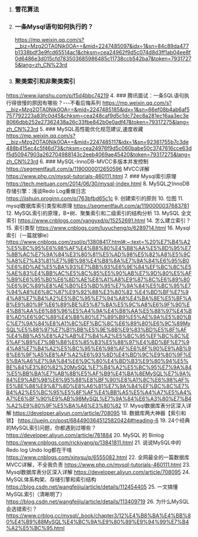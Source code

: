 1. ### 雪花算法
2. ### 一条Mysql语句如何执行的？
   https://mp.weixin.qq.com/s?__biz=Mzg2OTA0Njk0OA==&mid=2247485097&idx=1&sn=84c89da477b1338bdf3e9fcd65514ac1&chksm=cea24962f9d5c074d8d3ff1ab04ee8f0d6486e3d015cfd783503685986485c11738ccb542ba7&token=79317275&lang=zh_CN%23rd
3. ### 聚类索引和非聚类索引
<https://www.jianshu.com/p/f5d4bbc74219>
4. ### 腾讯面试：一条SQL语句执行得很慢的原因有哪些？---不看后悔系列
   https://mp.weixin.qq.com/s?__biz=Mzg2OTA0Njk0OA==&mid=2247485185&idx=1&sn=66ef08b4ab6af5757792223a83fc0d45&chksm=cea248caf9d5c1dc72ec8a281ec16aa3ec3e8066dbb252e27362438a26c33fbe842b0e0adf47&token=79317275&lang=zh_CN%23rd
5. ### MySQL高性能优化规范建议,速度收藏
   https://mp.weixin.qq.com/s?__biz=Mzg2OTA0Njk0OA==&mid=2247485117&idx=1&sn=92361755b7c3de488b415ec4c5f46d73&chksm=cea24976f9d5c060babe50c3747616cce63df5d50947903a262704988143c2eeb4069ae45420&token=79317275&lang=zh_CN%23rd
6. ### MySQL-InnoDB-MVCC多版本并发控制
   <https://segmentfault.com/a/1190000012650596>
   MVCC详解
   <https://www.php.cn/mysql-tutorials-460111.html>
7. ### Mysql索引原理
<https://tech.meituan.com/2014/06/30/mysql-index.html>
8. MySQL之InnoDB存储引擎：浅谈Redo Log重做日志
<https://jishuin.proginn.com/p/763bfbd65c1c>
9. 创建索引的原则
10. 位图
11. mysql数据库索引类型和原理
<https://segmentfault.com/a/1190000037683781>
12. MySQL索引的原理，B+树、聚集索引和二级索引的结构分析
13. MySQL 全文索引
   <https://www.cnblogs.com/yangyxd/p/15252691.html>
14. 怎么建立索引？
15. 索引类型
   <https://www.cnblogs.com/luyucheng/p/6289714.html>
16. Mysql索引（一篇就够le）
   <https://www.cnblogs.com/zsql/p/13808417.html#:~:text=%20%E7%B4%A2%E5%BC%95%E6%98%AF%E4%B8%80%E4%B8%AA%E5%8D%95%E7%8B%AC%E7%9A%84%E3%80%81%E5%AD%98%E5%82%A8%E5%9C%A8%E7%A3%81%E7%9B%98%E4%B8%8A%E7%9A%84%E6%95%B0%E6%8D%AE%E5%BA%93%E7%BB%93%E6%9E%84%EF%BC%8C%E5%AE%83%E4%BB%AC%E5%8C%85%E5%90%AB%E7%9D%80%E5%AF%B9%E6%95%B0%E6%8D%AE%E8%A1%A8%E9%87%8C%E6%89%80%E6%9C%89%E8%AE%B0%E5%BD%95%E7%9A%84%E5%BC%95%E7%94%A8%E6%8C%87%E9%92%88%E3%80%82,%E4%BD%BF%E7%94%A8%E7%B4%A2%E5%BC%95%E7%94%A8%E4%BA%8E%E5%BF%AB%E9%80%9F%E6%89%BE%E5%87%BA%E5%9C%A8%E6%9F%90%E4%B8%AA%E6%88%96%E5%A4%9A%E4%B8%AA%E5%88%97%E4%B8%AD%E6%9C%89%E4%B8%80%E7%89%B9%E5%AE%9A%E5%80%BC%E7%9A%84%E8%A1%8C%EF%BC%8C%E6%89%80%E6%9C%89MySQL%E5%88%97%E7%B1%BB%E5%9E%8B%E9%83%BD%E5%8F%AF%E4%BB%A5%E8%A2%AB%E7%B4%A2%E5%BC%95%EF%BC%8C%E5%AF%B9%E7%9B%B8%E5%85%B3%E5%88%97%E4%BD%BF%E7%94%A8%E7%B4%A2%E5%BC%95%E6%98%AF%E6%8F%90%E9%AB%98%E6%9F%A5%E8%AF%A2%E6%93%8D%E4%BD%9C%E9%80%9F%E5%BA%A6%E7%9A%84%E6%9C%80%E4%BD%B3%E9%80%94%E5%BE%84%E3%80%82%20MySQL%E7%B4%A2%E5%BC%95%E7%9A%84%E5%BB%BA%E7%AB%8B%E5%AF%B9%E4%BA%8EMySQL%E7%9A%84%E9%AB%98%E6%95%88%E8%BF%90%E8%A1%8C%E6%98%AF%E5%BE%88%E9%87%8D%E8%A6%81%E7%9A%84%EF%BC%8C%E7%B4%A2%E5%BC%95%E5%8F%AF%E4%BB%A5%E5%A4%A7%E5%A4%A7%E6%8F%90%E9%AB%98MySQL%E7%9A%84%E6%A3%80%E7%B4%A2%E9%80%9F%E5%BA%A6%E3%80%82>
17. Mysql数据库表分区深入详解
<https://developer.aliyun.com/article/708095>
18. 数据库两大神器【索引和锁】
<https://juejin.cn/post/6844903645125820424#heading-6>
19. 24个经典的MySQL索引问题，你都遇到过哪些？
<https://developer.aliyun.com/article/761884>
20. MySQL 的 Binlog
<https://www.cnblogs.com/rickiyang/p/13841811.html>
21. 说说MySQL中的Redo log Undo log都在干啥
<https://www.cnblogs.com/xinysu/p/6555082.html>
22. 全网最全的一篇数据库MVCC详解，不全我负责
   <https://www.php.cn/mysql-tutorials-460111.html>
23. Mysql数据库表分区深入详解
<https://developer.aliyun.com/article/708095>
24. MySQL体系构架、存储引擎和索引结构
<https://blog.csdn.net/wangfeijiu/article/details/112454405>
25. 一文搞懂MySQL索引（清晰明了）
<https://blog.csdn.net/wangfeijiu/article/details/113409719>
26. 为什么MySQL会选错索引？
<https://www.crblog.cc/mysql/_book/chapter3/12%E4%B8%BA%E4%BB%80%E4%B9%88MySQL%E4%BC%9A%E9%80%89%E9%94%99%E7%B4%A2%E5%BC%95.html>





